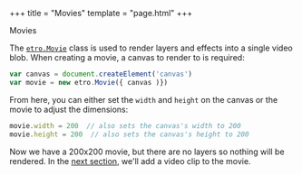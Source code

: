+++
title = "Movies"
template = "page.html"
+++

<div class="heading-text">Movies</div>

The [`etro.Movie`](/docs/api/classes/Movie.html) class
is used to render layers and effects into a single video blob. When creating a
movie, a canvas to render to is required:

```js
var canvas = document.createElement('canvas')
var movie = new etro.Movie({ canvas )})
```

From here, you can either set the `width` and `height` on the canvas or the
movie to adjust the dimensions:

```js
movie.width = 200  // also sets the canvas's width to 200
movie.height = 200  // also sets the canvas's height to 200
```

Now we have a 200x200 movie, but there are no layers so nothing will be
rendered. In the [next section](layers), we'll add a video clip to the movie.
